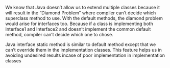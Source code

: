 We know that Java doesn’t allow us to extend multiple classes because 
it will result in the “Diamond Problem” where compiler can’t decide which superclass method to use. 
With the default methods, the diamond problem would arise for interfaces too.
Because if a class is implementing both Interface1 and Interface2 and doesn’t implement the common default method,
compiler can’t decide which one to chose.

Java interface static method is similar to default method except that we can’t override them in the implementation classes.
This feature helps us in avoiding undesired results incase of poor implementation in implementation classes